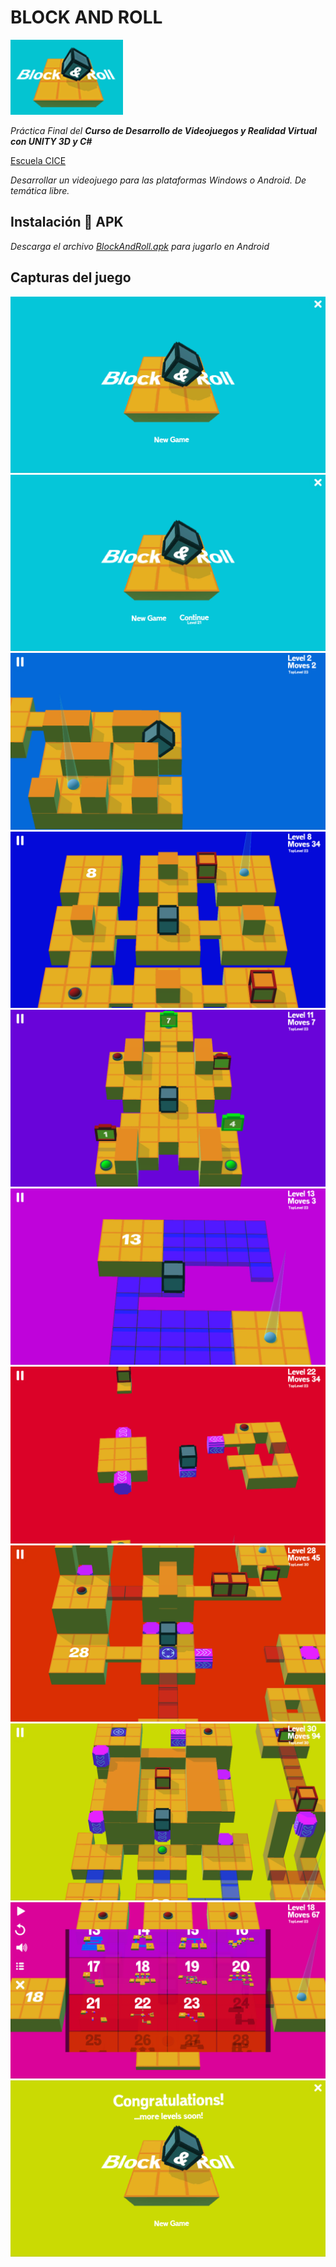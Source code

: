 # BLOCK AND ROLL
![Block And Roll](https://github.com/ivanoriola/BlockAndRoll/blob/26eb5d731f38fa4508f9364f9d413043a7893dd0/Images/Imagen%20promocional%20-%20180x120.fw.png)

_Práctica Final del **Curso de Desarrollo de Videojuegos y Realidad Virtual con UNITY 3D y C#**_

[Escuela CICE](https://www.cice.es/curso/videojuegos/programacion/)

_Desarrollar un videojuego para las plataformas Windows o Android.
De temática libre._


## Instalación 🔧 APK

_Descarga el archivo [BlockAndRoll.apk](https://github.com/ivanoriola/BlockAndRoll/blob/a64bff782dd68724456866c8b492d56a593c6c99/BlockAndRoll.apk) para jugarlo en Android_

## Capturas del juego
![Block And Roll](https://github.com/ivanoriola/BlockAndRoll/blob/1a54d82ea1ac300f9f01087ca018a7e89ed721ef/Images/capture00.png)
![Block And Roll](https://github.com/ivanoriola/BlockAndRoll/blob/1a54d82ea1ac300f9f01087ca018a7e89ed721ef/Images/capture01.png)
![Block And Roll](https://github.com/ivanoriola/BlockAndRoll/blob/1a54d82ea1ac300f9f01087ca018a7e89ed721ef/Images/capture02.png)
![Block And Roll](https://github.com/ivanoriola/BlockAndRoll/blob/1a54d82ea1ac300f9f01087ca018a7e89ed721ef/Images/capture03.png)
![Block And Roll](https://github.com/ivanoriola/BlockAndRoll/blob/1a54d82ea1ac300f9f01087ca018a7e89ed721ef/Images/capture04.png)
![Block And Roll](https://github.com/ivanoriola/BlockAndRoll/blob/1a54d82ea1ac300f9f01087ca018a7e89ed721ef/Images/capture05.png)
![Block And Roll](https://github.com/ivanoriola/BlockAndRoll/blob/1a54d82ea1ac300f9f01087ca018a7e89ed721ef/Images/capture06.png)
![Block And Roll](https://github.com/ivanoriola/BlockAndRoll/blob/1a54d82ea1ac300f9f01087ca018a7e89ed721ef/Images/capture07.png)
![Block And Roll](https://github.com/ivanoriola/BlockAndRoll/blob/1a54d82ea1ac300f9f01087ca018a7e89ed721ef/Images/capture08.png)
![Block And Roll](https://github.com/ivanoriola/BlockAndRoll/blob/1a54d82ea1ac300f9f01087ca018a7e89ed721ef/Images/capture09.png)
![Block And Roll](https://github.com/ivanoriola/BlockAndRoll/blob/1a54d82ea1ac300f9f01087ca018a7e89ed721ef/Images/capture10.png)
